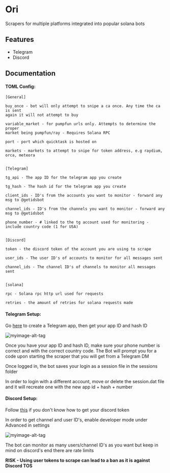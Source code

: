 
# Ori

Scrapers for multiple platforms integrated into popular solana bots






## Features

- Telegram
- Discord



## Documentation

#### TOML Config:
    [General]

    buy_once - bot will only attempt to snipe a ca once. Any time the ca is sent 
    again it will not attempt to buy

    variable_market - for pumpfun urls only. Attempts to determine the proper 
    market being pumpfun/ray - Requires Solana RPC

    port - port which quicktask is hosted on

    markets - markets to attempt to snipe for token address, e.g raydium, orca, meteora


    [Telegram]

    tg_api - The app ID for the telegram app you create

    tg_hash - The hash id for the telegram app you create

    client_ids - ID's from the accounts you want to monitor - forward any msg to @getidsbot

    channel_ids - ID's from the channels you want to monitor - forward any msg to @getidsbot

    phone_number - # linked to the tg account used for monitoring - include country code (1 for USA)


    [Discord]

    token - the discord token of the account you are using to scrape

    user_ids - The user ID's of accounts to monitor for all messages sent

    channel_ids - The channel ID's of channels to monitor all messages sent


    [solana]

    rpc - Solana rpc http url used for requests

    retries - the amount of retries for solana requests made 


#### Telegram Setup:

 Go [here](https://my.telegram.org/apps) to create a Telegram app, then get your app ID and hash ID 




 ![myimage-alt-tag](https://media.discordapp.net/attachments/293554319767371786/1276813181070868480/rltg.png?ex=66cae470&is=66c992f0&hm=2b2dc271beba8afb5c836fbe93e08c04b5c7a95f7221bd94e92e7ba58858574b&=&format=webp&quality=lossless)


Once you have your app ID and hash ID, make sure your phone number is correct and with the correct country code. The Bot will prompt you for a code upon starting the scraper that you will get from a Telegram DM

Once logged in, the bot saves your login as a session file in the sessions folder

In order to login with a different account, move or delete the session.dat file and it will recreate one with the new app id + hash + number


#### Discord Setup:

Follow [this](https://www.androidauthority.com/get-discord-token-3149920/) if you don't know how to get your discord token 

In order to get channel and user ID's, enable developer mode under Advanced in settings

![myimage-alt-tag](https://media.discordapp.net/attachments/293554319767371786/1276815266512371764/image.png?ex=66cae661&is=66c994e1&hm=e567cd98f193826b9247fa3bb737b525db5e477576bb66874f8eed60d883c0a5&=&format=webp&quality=lossless)

The bot can monitor as many users/channel ID's as you want but keep in mind on discord's end there are rate limits

**RISK - Using user tokens to scrape can lead to a ban as it is against Discord TOS**














